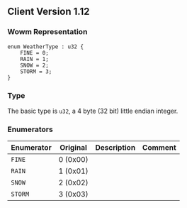 ## Client Version 1.12

### Wowm Representation
```rust,ignore
enum WeatherType : u32 {
    FINE = 0;    
    RAIN = 1;    
    SNOW = 2;    
    STORM = 3;    
}

```
### Type
The basic type is `u32`, a 4 byte (32 bit) little endian integer.
### Enumerators
| Enumerator | Original  | Description | Comment |
| --------- | -------- | ----------- | ------- |
| `FINE` | 0 (0x00) |  |  |
| `RAIN` | 1 (0x01) |  |  |
| `SNOW` | 2 (0x02) |  |  |
| `STORM` | 3 (0x03) |  |  |
